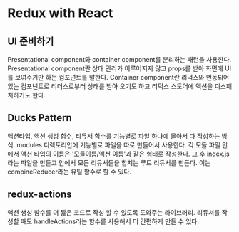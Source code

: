 # Redux with React

## UI 준비하기

Presentational component와 container component를 분리하는 패턴을 사용한다. Presentational component란 상태 관리가 이루어지지 않고 props를 받아 화면에 UI를 보여주기만 하는 컴포넌트를 말한다.
Container component란 리덕스와 연동되어 있는 컴포넌트로 리더스로부터 상태를 받아 오기도 하고 리덕스 스토어에 액션을 디스패치하기도 한다.

## Ducks Pattern

액션타입, 액션 생성 함수, 리듀서 함수를 기능별로 파일 하나에 몰아서 다 작성하는 방식. modules 디렉토리안에 기능별로 파일을 따로 만들어서 사용한다.
각 모듈 파일 안에서 액션 타입의 이름은 '모듈이름/액션 이름'과 같은 형태로 작성한다.
그 후 index.js라는 파일을 만들고 안에서 모든 리듀서들을 합치는 루트 리듀서를 만든다. 이는 combineReducer라는 유틸 함수로 할 수 있다.

## redux-actions

액션 생성 함수를 더 짧은 코드로 작성 할 수 있도록 도와주는 라이브러리. 리듀서를 작성할 때도 handleActions라는 함수를 사용해서 더 간편하게 만들 수 있다.
